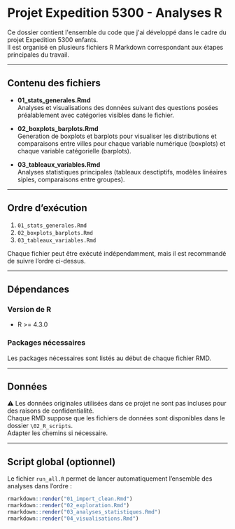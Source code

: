 # Projet Expedition 5300 - Analyses R

Ce dossier contient l'ensemble du code que j'ai développé dans le cadre du projet Expedition 5300 enfants.  
Il est organisé en plusieurs fichiers R Markdown correspondant aux étapes principales du travail.

---

## Contenu des fichiers

- **01_stats_generales.Rmd**  
  Analyses et visualisations des données suivant des questions posées préalablement avec catégories visibles dans le fichier.

- **02_boxplots_barplots.Rmd**  
  Generation de boxplots et barplots pour visualiser les distributions et comparaisons entre villes pour chaque variable numérique (boxplots) et chaque variable catégorielle (barplots).

- **03_tableaux_variables.Rmd**  
  Analyses statistiques principales (tableaux desctiptifs, modèles linéaires siples, comparaisons entre groupes).

---

## Ordre d’exécution

1. `01_stats_generales.Rmd`  
2. `02_boxplots_barplots.Rmd`  
3. `03_tableaux_variables.Rmd`

Chaque fichier peut être exécuté indépendamment, mais il est recommandé de suivre l’ordre ci-dessus.

---

## Dépendances

### Version de R
- R >= 4.3.0

### Packages nécessaires
Les packages nécessaires sont listés au début de chaque fichier RMD.

---

## Données

⚠️ Les données originales utilisées dans ce projet ne sont pas incluses pour des raisons de confidentialité.  
Chaque RMD suppose que les fichiers de données sont disponibles dans le dossier `\02_R_scripts`.  
Adapter les chemins si nécessaire.

---

## Script global (optionnel)

Le fichier `run_all.R` permet de lancer automatiquement l’ensemble des analyses dans l’ordre :

```r
rmarkdown::render("01_import_clean.Rmd")
rmarkdown::render("02_exploration.Rmd")
rmarkdown::render("03_analyses_statistiques.Rmd")
rmarkdown::render("04_visualisations.Rmd")